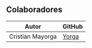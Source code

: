 ## Colaboradores 
| Autor | GitHub |
| ----- | ------ |
| Cristian Mayorga | [Yorga](https://github.com/yorga1317) |
